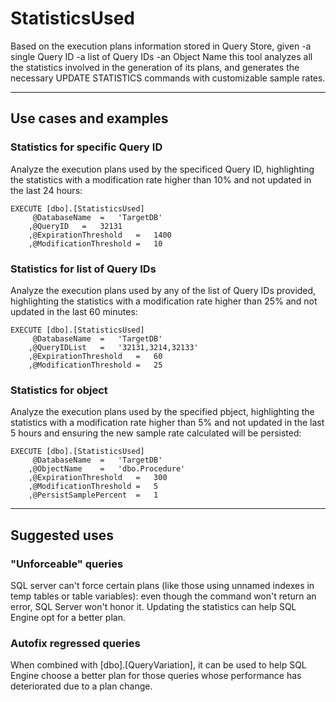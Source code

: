 # StatisticsUsed
Based on the execution plans information stored in Query Store, given
-a single Query ID
-a list of Query IDs
-an Object Name
this tool analyzes all the statistics involved in the generation of its plans, and generates the necessary UPDATE STATISTICS commands with customizable sample rates.

---
## Use cases and examples
### Statistics for specific Query ID
Analyze the execution plans used by the specificed Query ID, highlighting the statistics with a modification rate higher than 10% and not updated in the last 24 hours:
``` 
EXECUTE [dbo].[StatisticsUsed]
	 @DatabaseName	=	'TargetDB'
	,@QueryID	=	32131
	,@ExpirationThreshold	=	1400
	,@ModificationThreshold	=	10
```
### Statistics for list of Query IDs
Analyze the execution plans used by any of the list of Query IDs provided, highlighting the statistics with a modification rate higher than 25% and not updated in the last 60 minutes:
``` 
EXECUTE [dbo].[StatisticsUsed]
	 @DatabaseName	=	'TargetDB'
	,@QueryIDList	=	'32131,3214,32133'
	,@ExpirationThreshold	=	60
	,@ModificationThreshold	=	25
```
### Statistics for object
Analyze the execution plans used by the specified pbject, highlighting the statistics with a modification rate higher than 5% and not updated in the last 5 hours and ensuring the new sample rate calculated will be persisted:
``` 
EXECUTE [dbo].[StatisticsUsed]
	 @DatabaseName	=	'TargetDB'
	,@ObjectName	=	'dbo.Procedure'
	,@ExpirationThreshold	=	300
	,@ModificationThreshold	=	5
	,@PersistSamplePercent	=	1
```
---
## Suggested uses
### "Unforceable" queries
SQL server can't force certain plans (like those using unnamed indexes in temp tables or table variables): even though the command won't return an error, SQL Server won't honor it. Updating the statistics can help SQL Engine opt for a better plan.
### Autofix regressed queries
When combined with [dbo].[QueryVariation], it can be used to help SQL Engine choose a better plan for those queries whose performance has deteriorated due to a plan change.
